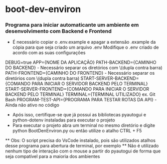 # boot-dev-environ

### Programa para iniciar automaticante um ambiente em desenvolvimento com Backend e Frontend

- É necessário copiar o .env.example e apagar a extensão .example da cópia para que seja criado um arquivo .env
Modifique o .env criado de acordo com as suas configurações

DEBUG=true
APP={NOME DA APLICAÇÃO}
PATH-BACKEND={CAMINHO DO BACKEND} - Necessário separar os diretórios com \\(dupla contra barra)
PATH-FRONTEND={CAMINHO DO FRONTEND} - Necessário separar os diretórios com \\(dupla contra barra)
START-SERVER-BACKEND={COMANDO PARA INICIAR O SERVIDOR BACKEND PELO TERMINAL}
START-SERVER-FRONTEND={COMANDO PARA INICIAR O SERVIDOR BACKEND PELO TERMINAL}
TERMINAL={TERMINAL UTILIZADO} ex. Git Bash
PROGRAM-TEST-API={PROGRAMA PARA TESTAR ROTAS DA API} - Ainda não ativo no código

- Após isso, certifique-se que já possui as bibliotecas pyautogui e python-dotenv instaladas para executar o projeto
- Para executar o projeto abra um terminal no mesmo diretório e digite python BootDenEnviron.py ou então utilize o atalho CTRL + F5 

** Obs: O script precisa do VsCode instalado, pois são utilizados atalhos desse programa para abertura de terminal, por exemplo
** Não é utilizado nenhum tipo de interação com o mouse a partir do pyautogui de forma que seja compatível para a maioria dos ambientes

